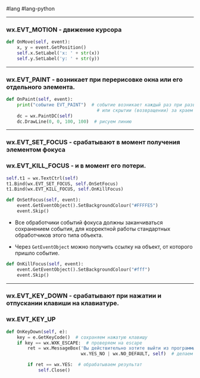 #lang #lang-python 

---
### wx.EVT_MOTION - движение курсора

```python
def OnMove(self, event):
    x, y = event.GetPosition()
    self.x.SetLabel('x: ' + str(x))
    self.y.SetLabel('y: ' + str(y))
```

---

### wx.EVT_PAINT - возникает при перерисовке окна или его отдельного элемента.

```python
def OnPaint(self, event):
    print("событие EVT_PAINT")  # событие возникает каждый раз при разворачивании окна
                                  # или скрытии (возвращении) за краем рабочего стола
    dc = wx.PaintDC(self)
    dc.DrawLine(0, 0, 100, 100)  # рисуем линию
```

---

### wx.EVT_SET_FOCUS - срабатывают в момент получения элементом фокуса
### wx.EVT_KILL_FOCUS - и в момент его потери.

```python
self.t1 = wx.TextCtrl(self)
t1.Bind(wx.EVT_SET_FOCUS, self.OnSetFocus)
t1.Bind(wx.EVT_KILL_FOCUS, self.OnKillFocus)

def OnSetFocus(self, event):
    event.GetEventObject().SetBackgroundColour("#FFFFE5")
    event.Skip()
```

- Все обработчики событий фокуса должны заканчиваться сохранением события, для корректной работы стандартных обработчиков этого типа объекта.

- Через `GetEventObject` можно получить ссылку на объект, от которого пришло событие.

```python
def OnKillFocus(self, event):
    event.GetEventObject().SetBackgroundColour("#fff")
    event.Skip()
```

---

### wx.EVT_KEY_DOWN - срабатывают при нажатии и отпускании клавиши на клавиатуре.
### wx.EVT_KEY_UP

```python
def OnKeyDown(self, e):
    key = e.GetKeyCode()  # сохраняем нажатую клавишу
    if key == wx.WXK_ESCAPE:  # проверяем на escape
        ret = wx.MessageBox('Вы действительно хотите выйти из программы?', 'Вопрос', 
                            wx.YES_NO | wx.NO_DEFAULT, self)  # делаем запрос через окно сообщения

        if ret == wx.YES:  # обрабатываем результат
            self.Close()
```
